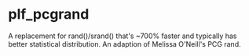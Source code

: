 # plf_pcgrand
A replacement for rand()/srand() that's ~700% faster and typically has better statistical distribution. An adaption of Melissa O'Neill's PCG rand.
